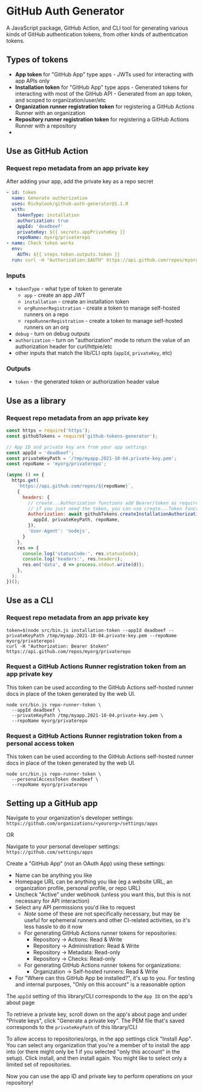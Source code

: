 # GitHub Auth Generator

A JavaScript package, GitHub Action, and CLI tool for generating various kinds
of GitHub authentication tokens, from other kinds of authentication tokens.

## Types of tokens

- **App token** for "GitHub App" type apps - JWTs used for interacting with app APIs only
- **Installation token** for "GitHub App" type apps - Generated tokens for interacting with most of the GitHub API - Generated from an app token, and scoped to organization/user/etc
- **Organization runner registration token** for registering a GitHub Actions Runner with an organization
- **Repository runner registration token** for registering a GitHub Actions Runner with a repository
-
## Use as GitHub Action

### Request repo metadata from an app private key

After adding your app, add the private key as a repo secret
```yaml
- id: token
  name: Generate authorization
  uses: RickyCook/github-auth-generator@1.1.0
  with:
    tokenType: installation
    authorization: true
    appId: 'deadbeef'
    privateKey: ${{ secrets.appPrivateKey }}
    repoName: myorg/privaterepo
- name: Check token works
  env:
    AUTH: ${{ steps.token.outputs.token }}
  run: curl -H "Authorization:$AUTH" https://api.github.com/repos/myorg/privaterepo
```

### Inputs

- `tokenType` - what type of token to generate
  - `app` - create an app JWT
  - `installation` - create an installation token
  - `orgRunnerRegistration` - create a token to manage self-hosted runners on a repo
  - `repoRunnerRegistration` - create a token to manage self-hosted runners on an org
- `debug` - turn on debug outputs
- `authorization` - turn on "authorization" mode to return the value of an authorization header for curl/httpie/etc
- other inputs that match the lib/CLI opts (`appId`, `privateKey`, etc)

### Outputs

- `token` - the generated token or authorization header value

## Use as a library

### Request repo metadata from an app private key
```javascript
const https = require('https');
const githubTokens = require('github-tokens-generator');

// App ID and private key are from your app settings
const appId = 'deadbeef';
const privateKeyPath = '/tmp/myapp.2021-10-04.private-key.pem';
const repoName = 'myorg/privaterepo';

(async () => {
  https.get(
    `https://api.github.com/repos/${repoName}`,
    {
      headers: {
        // create...Authorization functions add Bearer/token as required
        // if you just need the token, you can use create...Token functions
        Authorization: await githubTokens.createInstallationAuthorization({
          appId, privateKeyPath, repoName,
        }),
        'User-Agent': 'nodejs',
      }
    },
    res => {
      console.log('statusCode:', res.statusCode);
      console.log('headers:', res.headers);
      res.on('data', d => process.stdout.write(d));
    },
  );
})();
```

## Use as a CLI

### Request repo metadata from an app private key
```
token=$(node src/bin.js installation-token --appId deadbeef --privateKeyPath /tmp/myapp.2021-10-04.private-key.pem --repoName myorg/privaterepo)
curl -H "Authorization: Bearer $token" https://api.github.com/repos/myorg/privaterepo
```

### Request a GitHub Actions Runner registration token from an app private key
This token can be used according to the GitHub Actions self-hosted runner docs in place of
the token generated by the web UI.
```
node src/bin.js repo-runner-token \
  --appId deadbeef \
  --privateKeyPath /tmp/myapp.2021-10-04.private-key.pem \
  --repoName myorg/privaterepo
```

### Request a GitHub Actions Runner registration token from a personal access token
This token can be used according to the GitHub Actions self-hosted runner docs in place of
the token generated by the web UI.
```
node src/bin.js repo-runner-token \
  --personalAccessToken deadbeef \
  --repoName myorg/privaterepo
```

## Setting up a GitHub app

Navigate to your organization's developer settings:
`https://github.com/organizations/<yourorg>/settings/apps`

OR

Navigate to your personal developer settings:
`https://github.com/settings/apps`

Create a "GitHub App" (not an OAuth App) using these settings:
- Name can be anything you like
- Homepage URL can be anything you like (eg a website URL, an organization profile, personal profile, or repo URL)
- Uncheck "Active" under webhook (unless you want this, but this is not necessary for API interaction)
- Select any API permissions you'd like to request
  - *Note* some of these are not specifically necessary, but may be useful for ephemeral runners and other CI-related activities, so it's less hassle to do it now
  - For generating GitHub Actions runner tokens for repositories:
    - Repository -> Actions: Read & Write
    - Repository -> Administration: Read & Write
    - Repository -> Metadata: Read-only
    - Repository -> Checks: Read-only
  - For generating GitHub Actions runner tokens for organizations:
    - Organization -> Self-hosted runners: Read & Write
- For "Where can this GitHub App be installed?", it's up to you. For testing and internal purposes, "Only on this account" is a reasonable option

The `appId` setting of this library/CLI corresponds to the `App ID` on the app's about page

To retrieve a private key, scroll down on the app's about page and under "Private keys", click "Generate a private key". The PEM file that's saved corresponds to the `privateKeyPath` of this library/CLI

To allow access to repositories/orgs, in the app settings click "Install App". You can select any organization that you're a member of to install the app into (or there might only be 1 if you selected "only this account" in the setup). Click install, and then install again. You might like to select only a limited set of repositories.

Now you can use the app ID and private key to perform operations on your repository!

